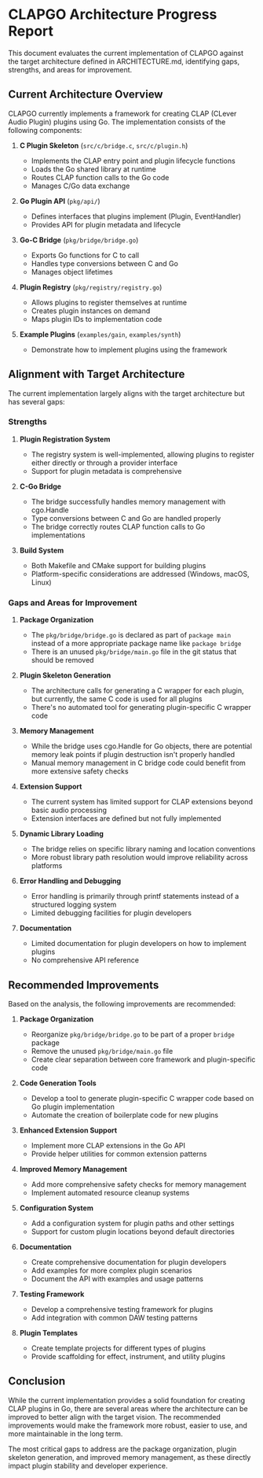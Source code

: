 # CLAPGO Architecture Progress Report

This document evaluates the current implementation of CLAPGO against the target architecture defined in ARCHITECTURE.md, identifying gaps, strengths, and areas for improvement.

## Current Architecture Overview

CLAPGO currently implements a framework for creating CLAP (CLever Audio Plugin) plugins using Go. The implementation consists of the following components:

1. **C Plugin Skeleton** (`src/c/bridge.c`, `src/c/plugin.h`)
   - Implements the CLAP entry point and plugin lifecycle functions
   - Loads the Go shared library at runtime
   - Routes CLAP function calls to the Go code
   - Manages C/Go data exchange

2. **Go Plugin API** (`pkg/api/`)
   - Defines interfaces that plugins implement (Plugin, EventHandler)
   - Provides API for plugin metadata and lifecycle

3. **Go-C Bridge** (`pkg/bridge/bridge.go`)
   - Exports Go functions for C to call
   - Handles type conversions between C and Go
   - Manages object lifetimes

4. **Plugin Registry** (`pkg/registry/registry.go`)
   - Allows plugins to register themselves at runtime
   - Creates plugin instances on demand
   - Maps plugin IDs to implementation code

5. **Example Plugins** (`examples/gain`, `examples/synth`)
   - Demonstrate how to implement plugins using the framework

## Alignment with Target Architecture

The current implementation largely aligns with the target architecture but has several gaps:

### Strengths

1. **Plugin Registration System**
   - The registry system is well-implemented, allowing plugins to register either directly or through a provider interface
   - Support for plugin metadata is comprehensive

2. **C-Go Bridge**
   - The bridge successfully handles memory management with cgo.Handle
   - Type conversions between C and Go are handled properly
   - The bridge correctly routes CLAP function calls to Go implementations

3. **Build System**
   - Both Makefile and CMake support for building plugins
   - Platform-specific considerations are addressed (Windows, macOS, Linux)

### Gaps and Areas for Improvement

1. **Package Organization**
   - The `pkg/bridge/bridge.go` is declared as part of `package main` instead of a more appropriate package name like `package bridge`
   - There is an unused `pkg/bridge/main.go` file in the git status that should be removed

2. **Plugin Skeleton Generation**
   - The architecture calls for generating a C wrapper for each plugin, but currently, the same C code is used for all plugins
   - There's no automated tool for generating plugin-specific C wrapper code

3. **Memory Management**
   - While the bridge uses cgo.Handle for Go objects, there are potential memory leak points if plugin destruction isn't properly handled
   - Manual memory management in C bridge code could benefit from more extensive safety checks

4. **Extension Support**
   - The current system has limited support for CLAP extensions beyond basic audio processing
   - Extension interfaces are defined but not fully implemented

5. **Dynamic Library Loading**
   - The bridge relies on specific library naming and location conventions
   - More robust library path resolution would improve reliability across platforms

6. **Error Handling and Debugging**
   - Error handling is primarily through printf statements instead of a structured logging system
   - Limited debugging facilities for plugin developers

7. **Documentation**
   - Limited documentation for plugin developers on how to implement plugins
   - No comprehensive API reference

## Recommended Improvements

Based on the analysis, the following improvements are recommended:

1. **Package Organization**
   - Reorganize `pkg/bridge/bridge.go` to be part of a proper `bridge` package
   - Remove the unused `pkg/bridge/main.go` file
   - Create clear separation between core framework and plugin-specific code

2. **Code Generation Tools**
   - Develop a tool to generate plugin-specific C wrapper code based on Go plugin implementation
   - Automate the creation of boilerplate code for new plugins

3. **Enhanced Extension Support**
   - Implement more CLAP extensions in the Go API
   - Provide helper utilities for common extension patterns

4. **Improved Memory Management**
   - Add more comprehensive safety checks for memory management
   - Implement automated resource cleanup systems

5. **Configuration System**
   - Add a configuration system for plugin paths and other settings
   - Support for custom plugin locations beyond default directories

6. **Documentation**
   - Create comprehensive documentation for plugin developers
   - Add examples for more complex plugin scenarios
   - Document the API with examples and usage patterns

7. **Testing Framework**
   - Develop a comprehensive testing framework for plugins
   - Add integration with common DAW testing patterns

8. **Plugin Templates**
   - Create template projects for different types of plugins
   - Provide scaffolding for effect, instrument, and utility plugins

## Conclusion

While the current implementation provides a solid foundation for creating CLAP plugins in Go, there are several areas where the architecture can be improved to better align with the target vision. The recommended improvements would make the framework more robust, easier to use, and more maintainable in the long term.

The most critical gaps to address are the package organization, plugin skeleton generation, and improved memory management, as these directly impact plugin stability and developer experience.